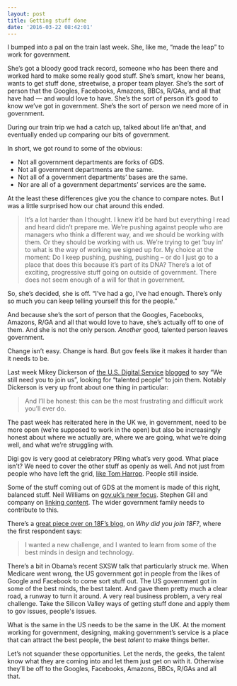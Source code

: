 ```yaml
---
layout: post
title: Getting stuff done
date: '2016-03-22 08:42:01'
---
```


I bumped into a pal on the train last week. She, like me, “made the leap” to work for government.

She’s got a bloody good track record, someone who has been there and worked hard to make some really good stuff. She’s smart, know her beans, wants to get stuff done, streetwise, a proper team player. She’s the sort of person that the Googles, Facebooks, Amazons, BBCs, R/GAs, and all that have had — and would love to have. She’s the sort of person it’s good to know we’ve got in government. She’s the sort of person we need more of in government.

During our train trip we had a catch up, talked about life an’that, and eventually ended up comparing our bits of government.

In short, we got round to some of the obvious:

* Not all government departments are forks of GDS.
* Not all government departments are the same.
* Not all of a government departments’ bases are the same.
* Nor are all of a government departments’ services are the same.

At the least these differences give you the chance to compare notes. But I was a little surprised how our chat around this ended.

> It’s a lot harder than I thought. I knew it’d be hard but everything I read and heard didn’t prepare me. We’re pushing against people who are managers who think a different way, and we should be working with them. Or they should be working with us. We’re trying to get ’buy in’ to what is the way of working we signed up for. My choice at the moment: Do I keep pushing, pushing, pushing – or do I just go to a place that does this because it’s part of its DNA? There’s a lot of exciting, progressive stuff going on outside of government. There does not seem enough of a will for that in government.

So, she’s decided, she is off. “I’ve had a go, I’ve had enough. There’s only so much you can keep telling yourself this for the people.”

And because she’s the sort of person that the Googles, Facebooks, Amazons, R/GA and all that would love to have, she’s actually off to one of them. And she is not the only person. *Another* good, talented person leaves government.

Change isn’t easy. Change is hard. But gov feels like it makes it harder than it needs to be.

Last week Mikey Dickerson of [the U.S. Digital Service](https://www.whitehouse.gov/digital/united-states-digital-service) [blogged](https://medium.com/@USDigitalService/south-by-southwest-one-year-later-5fc6e677aead#.j0cd7avg7) to say “We still need you to join us”, looking for “talented people” to join them. Notably Dickerson is very up front about one thing in particular:

> And I’ll be honest: this can be the most frustrating and difficult work you’ll ever do.

The past week has reiterated here in the UK we, in government, need to be more open (we’re supposed to work in the open) but also be increasingly honest about where we actually are, where we are going, what we’re doing well, and what we’re struggling with. 

Digi gov is very good at celebratory PRing what’s very good. What place isn’t? We need to cover the other stuff as openly as well. And not just from people who have left the grid, [like Tom Harrop](https://medium.com/@fightfortheuser/gov-uk-from-the-inside-e3d0ab3479e6#.y42rc3yfe). People still inside.

Some of the stuff coming out of GDS at the moment is made of this right, balanced stuff. Neil Williams on [gov.uk’s new focus](https://gds.blog.gov.uk/2015/03/06/gov-uk-isnt-finished/). Stephen Gill and company on [linking content](https://insidegovuk.blog.gov.uk/2015/03/27/the-beginnings-of-a-content-strategy-for-gov-uk/). The wider government family needs to contribute to this.

There’s a [great piece over on 18F’s blog](https://18f.gsa.gov/2016/03/21/we-asked-100-of-our-coworkers-why-did-you-join-18f/), on *Why did you join 18F?*, where the first respondent says:

> I wanted a new challenge, and I wanted to learn from some of the best minds in design and technology.

There’s a bit in Obama’s recent SXSW talk that particularly struck me. When Medicare went wrong, the US government got in people from the likes of Google and Facebook to come sort stuff out. The US government got in some of the best minds, the best talent. And gave them pretty much a clear road, a runway to turn it around. A very real business problem, a very real challenge. Take the Silicon Valley ways of getting stuff done and apply them to gov issues, people's issues.

What is the same in the US needs to be the same in the UK. At the moment working for government, designing, making government’s service is a place that can attract the best people, the best *talent* to make things better.

Let’s not squander these opportunities. Let the nerds, the geeks, the talent know what they are coming into and let them just get on with it. Otherwise they’ll be off to the Googles, Facebooks, Amazons, BBCs, R/GAs and all that.
